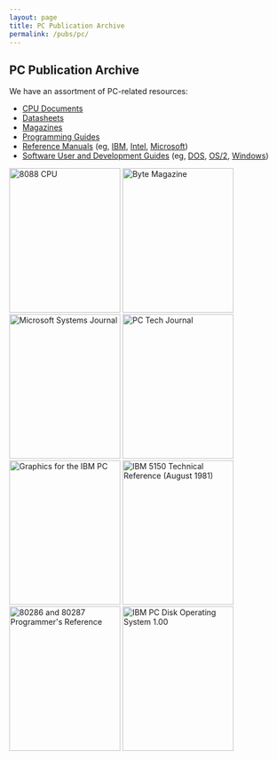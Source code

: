 ```yaml
---
layout: page
title: PC Publication Archive
permalink: /pubs/pc/
---
```


PC Publication Archive
----------------------

We have an assortment of PC-related resources:

* [CPU Documents](reference/intel/)
* [Datasheets](datasheets/)
* [Magazines](magazines/)
* [Programming Guides](programming/)
* [Reference Manuals](reference/) (eg, [IBM](reference/ibm/), [Intel](reference/intel/), [Microsoft](reference/microsoft/))
* [Software User and Development Guides](software/) (eg, [DOS](software/dos/), [OS/2](software/os2/), [Windows](software/windows/))

[<img src="/pubs/images/8088-CPU-thumb.jpg" width="200" height="260" alt="8088 CPU"/>](datasheets/)
[<img src="/pubs/images/BYTE-1975-11-thumb.jpg" width="200" height="260" alt="Byte Magazine"/>](magazines/byte/)
[<img src="/pubs/images/MSJ-1986-10-thumb.jpg" width="200" height="260" alt="Microsoft Systems Journal"/>](magazines/msj/)
[<img src="/pubs/images/PCTJ-1983-07-thumb.jpg" width="200" height="260" alt="PC Tech Journal"/>](magazines/pctj/)
[<img src="/pubs/images/Graphics_for_the_IBM_PC-thumb.jpg" width="200" height="260" alt="Graphics for the IBM PC"/>](programming/Graphics_for_the_IBM_PC/)
[<img src="/pubs/images/IBM-5150-TECHREF-thumb.jpg" width="200" height="260" alt="IBM 5150 Technical Reference (August 1981)"/>](reference/ibm/)
[<img src="/pubs/images/80286_and_80287_Programmers_Reference_Manual_1987-thumb.jpg" width="200" height="260" alt="80286 and 80287 Programmer's Reference"/>](reference/intel/)
[<img src="/pubs/images/PCDOS100-thumb.jpg" width="200" height="260" alt="IBM PC Disk Operating System 1.00"/>](software/)
